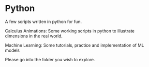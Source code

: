 # Python
A few scripts written in python for fun. 

Calculus Animations: Some working scripts in python to illustrate dimensions in the real world.

Machine Learning: Some tutorials, practice and implementation of ML models

Please go into the folder you wish to explore. 
